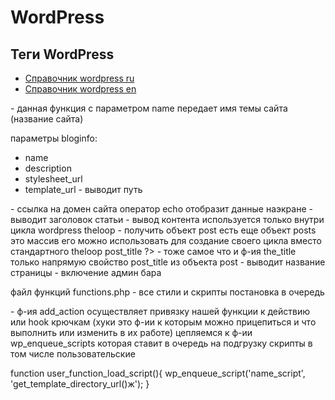 # WordPress
## Теги WordPress
* [Справочник wordpress ru](wp-kama.ru)
* [Справочник wordpress en](https://codex.wordpress.org/%D0%A1%D0%BE%D0%B7%D0%B4%D0%B0%D0%BD%D0%B8%D0%B5_%D1%82%D0%B5%D0%BC)

<?php bloginfo(`name`); ?> - данная функция с параметром name передает имя темы сайта (название сайта)
параметры bloginfo:
* name
* description
* stylesheet_url
* template_url - выводит путь
<?php echo home_url(); ?> - ссылка на домен сайта оператор echo отобразит данные наэкране
<?php the_title(); ?> - выводит заголовок статьи
<?php the_content(); ?> - вывод контента используется только внутри цикла wordpress theloop
<?php have_posts(); ?>
<?php the_post(); ?>
<?php the_excerpt(); ?>
<?php the_permalink(); ?>
<?php var_dump($post); ?> - получить объект post есть еще объект posts это массив его можно использовать для создание своего цикла вместо стандартного theloop
<?php echo $post->post_title ?> - тоже самое что и ф-ия the_title только напрямую свойство post_title из объекта post
<?php get_header(); ?>
<?php get_sidebar(); ?>
<?php get_footer(); ?>
<?php wp_title(); ?> - выводит название страницы
<?php wp_head(); ?> - включение админ бара
<?php wp_footer(); ?>
<?php ?>

файл функций functions.php - все стили и скрипты постановка в очередь
<?php add_action('wp_enqueue_sripts', 'user_function_load_script'); ?> - ф-ия add_action осуществляет привязку нашей функции к действию или hook крючкам (хуки это ф-ии к которым можно прицепиться и что выполнить или изменить в их работе) цепляемся к ф-ии wp_enqueue_scripts которая ставит в очередь на подгрузку скрипты в том числе пользовательские


function user_function_load_script(){
  wp_enqueue_script('name_script', 'get_template_directory_url()ж');
}
